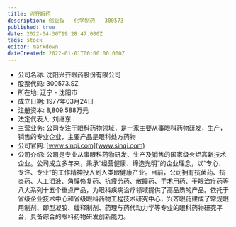 ```yaml
---
title: 兴齐眼药
description: 创业板 - 化学制药 - 300573
published: true
date: 2022-04-30T19:28:47.000Z
tags: stock
editor: markdown
dateCreated: 2022-01-01T00:00:00.000Z
---
```


- 公司名称: 沈阳兴齐眼药股份有限公司
- 股票代码: 300573.SZ
- 所在地: 辽宁 - 沈阳市
- 成立日期: 1977年03月24日
- 注册资本: 8,809.588万元
- 法定代表人: 刘继东
- 主营业务: 公司专注于眼科药物领域，是一家主要从事眼科药物研发，生产，销售的专业企业，主要产品是眼科处方药物
- 公司官网: [www.sinqi.com](www.sinqi.com)
- 公司介绍: 公司是专业从事眼科药物研发、生产及销售的国家级火炬高新技术企业。公司成立多年来，秉承“经营健康、缔造光明”的企业理念，以“专心、专注、专业”的工作精神投入到人类眼健康产业。目前，公司拥有抗菌药、抗炎药、人工泪液、角膜修复药、抗疲劳药、散瞳药、手术用药、干眼治疗药等八大系列十五个重点产品，为眼科疾病治疗领域提供了高品质的产品。依托于省级企业技术中心和省级眼科药物工程技术研究中心，兴齐眼药建成了常规眼用制剂、即型凝胶、缓释制剂、药理与药代动力学等专业的眼科药物研究平台，具备综合的眼科药物研发创新能力。


